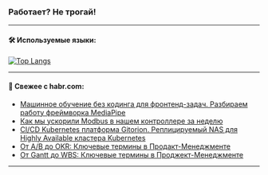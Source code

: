 ### Работает? Не трогай!

---
<!--
#### 🛠️ Technical stack:

![Java](https://img.shields.io/badge/Java-informational?logo=Oracle&style=flat&logoColor=white&color=FF4500)
![Kotlin](https://img.shields.io/badge/Kotlin-informational?logo=Kotlin&style=flat&logoColor=white&color=774D97)
![TS](https://img.shields.io/badge/TypeScript-informational?logo=typeScript&style=flat&logoColor=black&color=017acc)
![Python](https://img.shields.io/badge/Python-informational?logo=Python&style=flat&logoColor=black&color=ffdd54) <br>
![Spring](https://img.shields.io/badge/Spring-informational?logo=Spring&style=flat&logoColor=white&color=6DB33F) 
![SpringBoot](https://img.shields.io/badge/SpringBoot-informational?logo=SpringBoot&style=flat&logoColor=white&color=6DB33F)
![Nest](https://img.shields.io/badge/NestJS-informational?logo=NestJS&style=flat&logoColor=white&color=E0234E) 
![NodeJS](https://img.shields.io/badge/NodeJS-informational?logo=node.js&style=flat&logoColor=white&color=70A760)<br>
![PostgreSQL](https://img.shields.io/badge/PostgreSQL-informational?logo=PostgreSQL&style=flat&logoColor=white&color=DAA520)
![MongoDB](https://img.shields.io/badge/MongoDB-informational?logo=MongoDB&style=flat&logoColor=white&color=870000)
![Apache](https://img.shields.io/badge/Apache-informational?logo=apache&style=flat&logoColor=white&color=f74e28)

___ 
-->

#### 🛠️ Используемые языки:

[![Top Langs](https://github-readme-stats-u2qms2cxw-advtsettinggmailcoms-projects.vercel.app/api/top-langs/?username=zloylis&langs_count=10&hide_title=true&title_color=e6edf3&size_weight=0.5&count_weight=0.5&layout=compact&hide_progress=true&hide_border=true&theme=dracula)](https://github.com/zloylis)

<!---


####  :octocat:&nbsp;&nbsp; Статистика:

![GitHub stats](https://github-readme-stats-u2qms2cxw-advtsettinggmailcoms-projects.vercel.app/api?username=zloylis&show_icons=true&hide_border=true&theme=dracula&title_color=e6edf3&include_all_commits=true&count_private=true&hide_rank=false&hide_title=true&rank_icon=github)
-->
---

#### 💬 Свежее с habr.com:

<!-- BLOG-POST-LIST:START -->
- [Машинное обучение без кодинга для фронтенд-задач. Разбираем работу фреймворка MediaPipe](https://habr.com/ru/companies/oleg-bunin/articles/735024/?utm_source=habrahabr&utm_medium=rss&utm_campaign=735024)
- [Как мы ускорили Modbus в нашем контроллере за неделю](https://habr.com/ru/companies/wirenboard/articles/847214/?utm_source=habrahabr&utm_medium=rss&utm_campaign=847214)
- [CI/CD Kubernetes платформа Gitorion. Реплицируемый NAS для Highly Available кластера Kubernetes](https://habr.com/ru/companies/gitorion/articles/845120/?utm_source=habrahabr&utm_medium=rss&utm_campaign=845120)
- [От A/B до OKR: Ключевые термины в Продакт-Менеджменте](https://habr.com/ru/articles/847256/?utm_source=habrahabr&utm_medium=rss&utm_campaign=847256)
- [От Gantt до WBS: Ключевые термины в Проджект-Менеджменте](https://habr.com/ru/articles/847254/?utm_source=habrahabr&utm_medium=rss&utm_campaign=847254)
<!-- BLOG-POST-LIST:END -->

---
